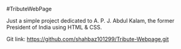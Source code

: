 #TributeWebPage



Just a simple project dedicated to A. P. J. Abdul Kalam, the former President of India using HTML & CSS. 

Git link:
https://github.com/shahbaz101299/Tribute-Webpage.git

